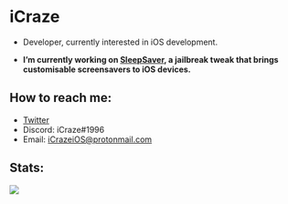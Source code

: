 # iCraze

* Developer, currently interested in iOS development.

* **I’m currently working on [SleepSaver](https://repo.packix.com/package/com.icraze.sleepsaver/), a jailbreak tweak that brings customisable screensavers to iOS devices.**

## How to reach me:
* [Twitter](https://twitter.com/iCrazeiOS)
* Discord: iCraze#1996
* Email: iCrazeiOS@protonmail.com

## Stats:
<a href=""><img src="https://github-readme-stats.vercel.app/api/?username=iCrazeiOS&theme=react&show_icons=true&count_private=true"></a>
